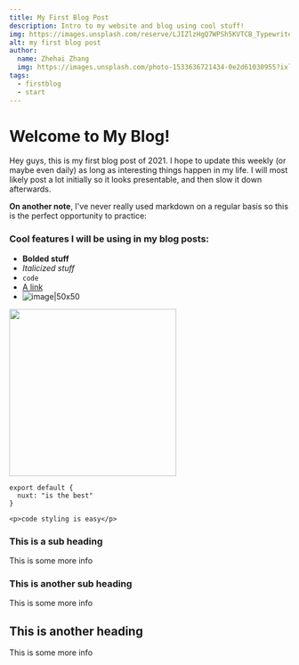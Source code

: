 ```yaml
---
title: My First Blog Post
description: Intro to my website and blog using cool stuff!
img: https://images.unsplash.com/reserve/LJIZlzHgQ7WPSh5KVTCB_Typewriter.jpg?ixlib=rb-1.2.1&auto=format&fit=crop&w=800&q=60
alt: my first blog post
author: 
  name: Zhehai Zhang
  img: https://images.unsplash.com/photo-1533636721434-0e2d61030955?ixlib=rb-1.2.1&ixid=eyJhcHBfaWQiOjEyMDd9&auto=format&fit=crop&w=2550&q=80
tags: 
  - firstblog
  - start
---
```



# Welcome to My Blog!

Hey guys, this is my first blog post of 2021. I hope to update this weekly (or maybe even daily) as long as interesting things happen in my life. I will most likely post a lot initially so it looks presentable, and then slow it down afterwards.

**On another note**, I've never really used markdown on a regular basis so this is the perfect opportunity to practice:

### Cool features I will be using in my blog posts:

* **Bolded stuff**
* *Italicized stuff*
* `code` 
* [A link](https://zhehaizhang.com/blog)
* ![image|50x50](../../codereach.JPG)

<img src="../../codereach.JPG" height=300></img>
```js[nuxt.config.js]
export default {
  nuxt: "is the best"
}
```
```html[my-first-blog-post.md]
<p>code styling is easy</p>
```

### This is a sub heading
This is some more info

### This is another sub heading
This is some more info

## This is another heading
This is some more info
